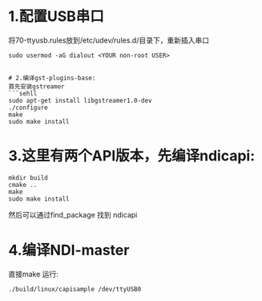 # 1.配置USB串口
将70-ttyusb.rules放到/etc/udev/rules.d/目录下，重新插入串口
```shell
sudo usermod -aG dialout <YOUR non-root USER>


# 2.编译gst-plugins-base:
首先安装gstreamer
```sehll
sudo apt-get install libgstreamer1.0-dev
./configure
make
sudo make install
```

# 3.这里有两个API版本，先编译ndicapi:
```sehll
mkdir build
cmake ..
make 
sudo make install
```
然后可以通过find_package 找到 ndicapi

# 4.编译NDI-master
直接make
运行:
```sehll
./build/linux/capisample /dev/ttyUSB0 
```
